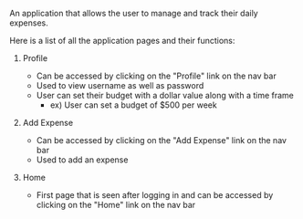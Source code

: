An application that allows the user to manage and track their daily expenses.

Here is a list of all the application pages and their functions:

1) Profile
    - Can be accessed by clicking on the "Profile" link on the nav bar
    - Used to view username as well as password
    - User can set their budget with a dollar value along with a time frame
        - ex) User can set a budget of $500 per week

2) Add Expense
    - Can be accessed by clicking on the "Add Expense" link on the nav bar
    - Used to add an expense

3) Home
    - First page that is seen after logging in and can be accessed by clicking on the "Home" link on the nav bar
